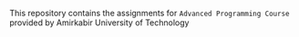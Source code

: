 This repository contains the assignments for `Advanced Programming Course`
provided by Amirkabir University of Technology
